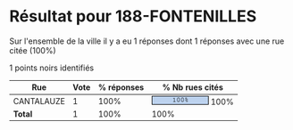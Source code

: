 # Résultat pour 188-FONTENILLES

Sur l'ensemble de la ville il y a eu 1 réponses dont 1 réponses avec une rue citée (100%)

1 points noirs identifiés

| Rue | Vote | % réponses | % Nb rues cités|
|-----|------|------------|----------------|
| CANTALAUZE | 1 | 100% | <img src="../../img/bar_100.gif" />&nbsp;100%|
| **Total** | 1 | 100% | 100%|
